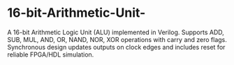 # 16-bit-Arithmetic-Unit-
A 16-bit Arithmetic Logic Unit (ALU) implemented in Verilog. Supports ADD, SUB, MUL, AND, OR, NAND, NOR, XOR operations with carry and zero flags. Synchronous design updates outputs on clock edges and includes reset for reliable FPGA/HDL simulation.
